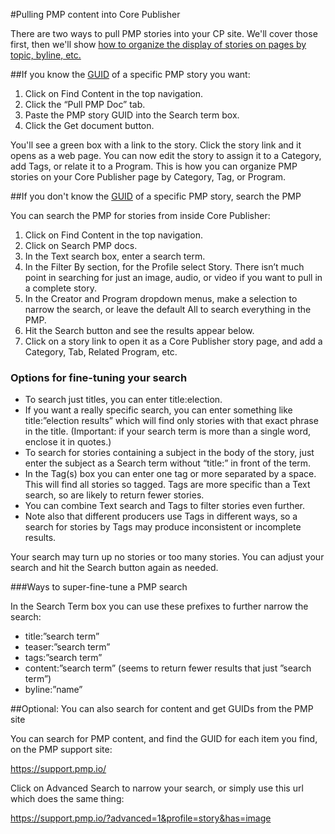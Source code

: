 #Pulling PMP content into Core Publisher

There are two ways to pull PMP stories into your CP site. We'll cover those first, then we'll show [how to organize the display of stories on pages by topic, byline, etc.](create-landing-pages.md)

##If you know the [GUID](what-is-a-pmp-guid.md) of a specific PMP story you want:

1. Click on Find Content in the top navigation. 
2. Click the “Pull PMP Doc” tab. 
3. Paste the PMP story GUID into the Search term box.
4. Click the Get document button. 

You'll see a green box with a link to the story. Click the story link and it opens as a web page. You can now edit the story to assign it to a Category, add Tags, or relate it to a Program. This is how you can organize PMP stories on your Core Publisher page by Category, Tag, or Program.

##If you don't know the [GUID](what-is-a-pmp-guid.md) of a specific PMP story, search the PMP

You can search the PMP for stories from inside Core Publisher:

1. Click on Find Content in the top navigation. 
2. Click on Search PMP docs.
3. In the Text search box, enter a search term. 
4. In the Filter By section, for the Profile select Story. There isn’t much point in searching for just an image, audio, or video if you want to pull in a complete story.
5. In the Creator and Program dropdown menus, make a selection to narrow the search, or leave the default All to search everything in the PMP.
6. Hit the Search button and see the results appear below.
7. Click on a story link to open it as a Core Publisher story page, and add a Category, Tab, Related Program, etc.

### Options for fine-tuning your search

* To search just titles, you can enter title:election. 
* If you want a really specific search, you can enter something like title:”election results” which will find only stories with that exact phrase in the title. (Important: if your search term is more than a single word, enclose it in quotes.)
* To search for stories containing a subject in the body of the story, just enter the subject as a Search term without “title:” in front of the term. 
* In the Tag(s) box you can enter one tag or more separated by a space. This will find all stories so tagged. Tags are more specific than a Text search, so are likely to return fewer stories. 
* You can combine Text search and Tags to filter stories even further. 
* Note also that different producers use Tags in different ways, so a search for stories by Tags may produce inconsistent or incomplete results. 

Your search may turn up no stories or too many stories. You can adjust your search and hit the Search button again as needed. 

###Ways to super-fine-tune a PMP search

In the Search Term box you can use these prefixes to further narrow the search:

* title:”search term”
* teaser:”search term”
* tags:”search term”
* content:”search term” (seems to return fewer results that just ”search term”)
* byline:”name”

##Optional: You can also search for content and get GUIDs from the PMP site

You can search for PMP content, and find the GUID for each item you find, on the PMP support site: 

https://support.pmp.io/

Click on Advanced Search to narrow your search, or simply use this url which does the same thing:

https://support.pmp.io/?advanced=1&profile=story&has=image
